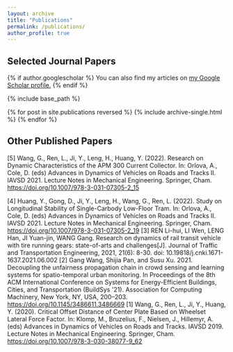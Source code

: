 ```yaml
---
layout: archive
title: "Publications"
permalink: /publications/
author_profile: true
---
```

## Selected Journal Papers

{% if author.googlescholar %}
  You can also find my articles on <u><a href="{{author.googlescholar}}">my Google Scholar profile</a>.</u>
{% endif %}

{% include base_path %}

{% for post in site.publications reversed %}
  {% include archive-single.html %}
{% endfor %}

## Other Published Papers
[5] Wang, G., Ren, L., Ji, Y., Leng, H., Huang, Y. (2022). Research on Dynamic Characteristics of the APM 300 Current Collector. In: Orlova, A., Cole, D. (eds) Advances in Dynamics of Vehicles on Roads and Tracks II. IAVSD 2021. Lecture Notes in Mechanical Engineering. Springer, Cham. https://doi.org/10.1007/978-3-031-07305-2_15

[4] Huang, Y., Gong, D., Ji, Y., Leng, H., Wang, G., Ren, L. (2022). Study on Longitudinal Stability of Single-Carbody Low-Floor Tram. In: Orlova, A., Cole, D. (eds) Advances in Dynamics of Vehicles on Roads and Tracks II. IAVSD 2021. Lecture Notes in Mechanical Engineering. Springer, Cham. https://doi.org/10.1007/978-3-031-07305-2_19
[3] REN Li-hui, LI Wen, LENG Han, JI Yuan-jin, WANG Gang. Research on dynamics of rail transit vehicle with tire running gears: state-of-arts and challenges[J]. Journal of Traffic and Transportation Engineering, 2021, 21(6): 8-30. doi: 10.19818/j.cnki.1671-1637.2021.06.002
[2] Gang Wang, Shijia Pan, and Susu Xu. 2021. Decoupling the unfairness propagation chain in crowd sensing and learning systems for spatio-temporal urban monitoring. In Proceedings of the 8th ACM International Conference on Systems for Energy-Efficient Buildings, Cities, and Transportation (BuildSys '21). Association for Computing Machinery, New York, NY, USA, 200–203. https://doi.org/10.1145/3486611.3486669
[1] Wang, G., Ren, L., Ji, Y., Huang, Y. (2020). Critical Offset Distance of Center Plate Based on Wheelset Lateral Force Factor. In: Klomp, M., Bruzelius, F., Nielsen, J., Hillemyr, A. (eds) Advances in Dynamics of Vehicles on Roads and Tracks. IAVSD 2019. Lecture Notes in Mechanical Engineering. Springer, Cham. https://doi.org/10.1007/978-3-030-38077-9_62

